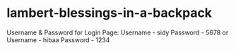 # lambert-blessings-in-a-backpack
Username & Password for Login Page:
Username - sidy
Password - 5678
or
Username - hibaa
Password - 1234
